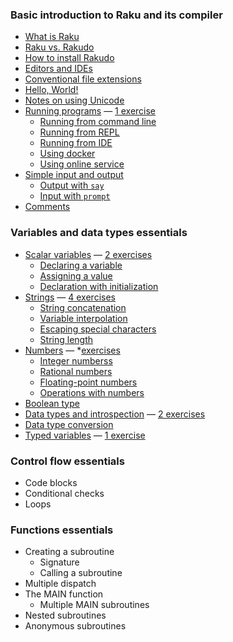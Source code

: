 ### Basic introduction to Raku and its compiler

* [What is Raku](/raku-course/what-is-raku)
* [Raku vs. Rakudo](/raku-course/raku-vs-rakudo)
* [How to install Rakudo](/raku-course/how-to-install-rakudo)
* [Editors and IDEs](/raku-course/editors-and-ides)
* [Conventional file extensions](/raku-course/conventional-file-extensions)
* [Hello, World!](/raku-course/hello-world)
* [Notes on using Unicode](/raku-course/on-unicode)
* [Running programs](/raku-course/running-programs) — [1 exercise](/raku-course/running-programs/exercises)
    - [Running from command line](/raku-course/running-programs/from-command-line)
    - [Running from REPL](/raku-course/running-programs/from-repl)
    - [Running from IDE](/raku-course/running-programs/from-ide)
    - [Using docker](/raku-course/running-programs/using-docker)
    - [Using online service](/raku-course/running-programs/using-online-services)
* [Simple input and output](/raku-course/simple-input-output)
    - [Output with `say`](/raku-course/simple-input-output/say)
    - [Input with `prompt`](/raku-course/simple-input-output/prompt)
* [Comments](/raku-course/comments)

### Variables and data types essentials

* [Scalar variables](/raku-course/scalar-variables) — [2 exercises](/raku-course/scalar-variables/exercises)
    - [Declaring a variable](/raku-course/scalar-variables/declaring-a-variable)
    - [Assigning a value](/raku-course/scalar-variables/assigning-a-value)
    - [Declaration with initialization](/raku-course/scalar-variables/declaration-with-initialization)
* [Strings](/raku-course/strings) — [4 exercises](/raku-course/strings/exercises)
    - [String concatenation](/raku-course/strings/string-concatenation)
    - [Variable interpolation](/raku-course/strings/variable-interpolation)
    - [Escaping special characters](/raku-course/strings/escaping-special-characters)
    - [String length](/raku-course/strings/string-length)
* [Numbers](/raku-course/numbers) — *[exercises](/raku-course/numbers/exercises)
    - [Integer numberss](/raku-course/numbers/integers)
    - [Rational numbers](/raku-course/numbers/rats)
    - [Floating-point numbers](/raku-course/numbers/numeric)
    - [Operations with numbers](/raku-course/numbers/operations)
* [Boolean type](/raku-course/booleans)
* [Data types and introspection](/raku-course/what) — [2 exercises](/raku-course/what/exercises)
* [Data type conversion](/raku-course/coercion)
* [Typed variables](/raku-course/typed-variables) — [1 exercise](/raku-course/typed-variables/exercises)

### Control flow essentials

* Code blocks
* Conditional checks
* Loops

### Functions essentials

* Creating a subroutine
    - Signature
    - Calling a subroutine
* Multiple dispatch
* The MAIN function
    - Multiple MAIN subroutines
* Nested subroutines
* Anonymous subroutines
